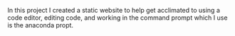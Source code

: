 In this project I created a static website to help get acclimated to using a code editor, editing code, and working in the command prompt which I use is the anaconda propt. 
